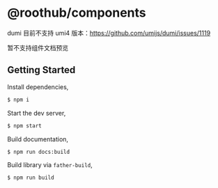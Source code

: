# @roothub/components

dumi 目前不支持 umi4 版本：https://github.com/umijs/dumi/issues/1119

暂不支持组件文档预览

## Getting Started

Install dependencies,

```bash
$ npm i
```

Start the dev server,

```bash
$ npm start
```

Build documentation,

```bash
$ npm run docs:build
```

Build library via `father-build`,

```bash
$ npm run build
```
